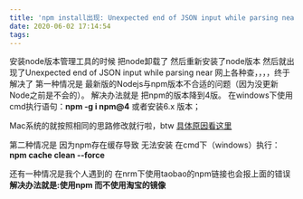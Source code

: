 ```yaml
---
title: 'npm install出现: Unexpected end of JSON input while parsing near'
date: 2020-06-02 17:14:54
tags:
---
```

安装node版本管理工具的时候 把node卸载了 然后重新安装了node版本 然后就出现了Unexpected end of JSON input while parsing near  网上各种查，，，，终于解决了
第一种情况是 最新版的Nodejs与npm版本不合适的问题（因为没更新Node之前是不会的）。
解决办法就是 把npm的版本降到4版。
在windows下使用cmd执行语句：**npm -g i npm@4**  或者安装6.x 版本；
<!-- more -->
Mac系统的就按照相同的思路修改就行啦，btw
[具体原因看这里](https://blog.csdn.net/weixin_41902031/article/details/80041000)

第二种情况是 因为npm存在缓存导致 无法安装
在cmd下（windows）执行：**npm cache clean --force**

还有一种情况是我个人遇到的
	在nrm下使用taobao的npm链接也会报上面的错误
	**解决办法就是:使用npm 而不使用淘宝的镜像**


